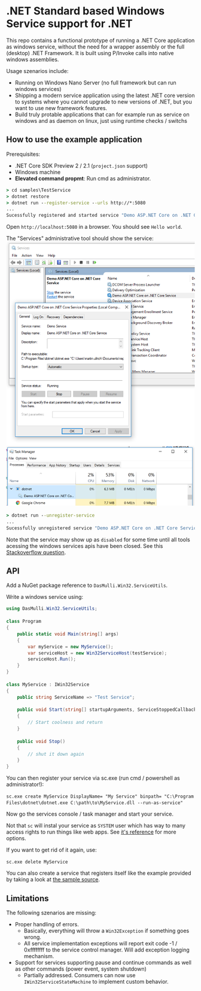 # .NET Standard based Windows Service support for .NET

This repo contains a functional prototype of running a .NET Core application as windows service, without
the need for a wrapper assembly or the full (desktop) .NET Framework.
It is built using P/Invoke calls into native windows assemblies.

Usage szenarios include:
* Running on Windows Nano Server (no full framework but can run windows services)
* Shipping a modern service application using the latest .NET core version to systems
  where you cannot upgrade to new versions of .NET, but you want to use new framework features.
* Build truly protable applications that can for example run as service on windows and as daemon on linux,
  just using runtime checks / switchs

## How to use the example application
Prerequisites:
* .NET Core SDK Preview 2 / 2.1 (`project.json` support)
* Windows machine
* **Elevated command propmt**: Run cmd as administrator.
```cmd
> cd samples\TestService
> dotnet restore
> dotnet run --register-service --urls http://*:5080
...
Sucessfully registered and started service "Demo ASP.NET Core on .NET Core Service"
```
Open `http://localhost:5080` in a browser. You should see `Hello world`.

The "Services" administrative tool should show the service:
![running service](./img/running-service.png)
![running service](./img/running-service-taskmgr.png)

```cmd
> dotnet run --unregister-service
...
Sucessfully unregistered service "Demo ASP.NET Core on .NET Core Service"
```
Note that the service may show up as `disabled` for some time until all tools acessing the windows services apis have been closed.
See this [Stackoverflow question](http://stackoverflow.com/questions/20561990/how-to-solve-the-specified-service-has-been-marked-for-deletion-error).

## API

Add a NuGet package reference to `DasMulli.Win32.ServiceUtils`.

Write a windows service using:

```c#
using DasMulli.Win32.ServiceUtils;

class Program
{
    public static void Main(string[] args)
    {
        var myService = new MyService();
        var serviceHost = new Win32ServiceHost(testService);
        serviceHost.Run();
    }
}

class MyService : IWin32Service
{
    public string ServiceName => "Test Service";

    public void Start(string[] startupArguments, ServiceStoppedCallback serviceStoppedCallback)
    {
        // Start coolness and return
    }

    public void Stop()
    {
        // shut it down again
    }
}
```

You can then register your service via sc.exe (run cmd / powershell as administrator!):

`sc.exe create MyService DisplayName= "My Service" binpath= "C:\Program Files\dotnet\dotnet.exe C:\path\to\MyService.dll --run-as-service"`

Now go the services console / task manager and start your service.

Not that `sc` will instal your service as `SYSTEM` user which has way to many access rights to run things like web apps.
See [it's reference](https://technet.microsoft.com/en-us/library/cc990289(v=ws.11).aspx) for more options.

If you want to get rid of it again, use:

`sc.exe delete MyService`

You can also create a service that registers itself like the example provided by
taking a look at [the sample source](./samples/TestService/Program.cs).

## Limitations

The following szenarios are missing:
* Proper handling of errors.
  * Basically, everything will throw a `Win32Exception` if something goes wrong.
  * All service implementation exceptions will report exit code -1 / 0xffffffff to the service control manager.
    Will add exception logging mechanism.
* Support for services supporting pause and continue commands as well as other commands (power event, system shutdown)
  * Partially addressed. Consumers can now use `IWin32ServiceStateMachine` to implement custom behavior.